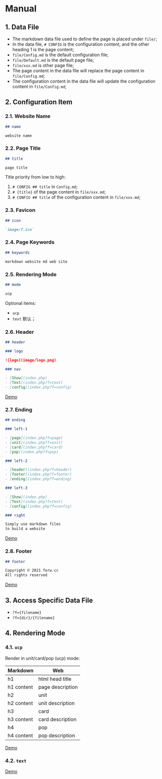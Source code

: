 # Manual

## 1. Data File

- The markdown data file used to define the page is placed under `file/`;
- In the data file, `# CONFIG` is the configuration content, and the other heading 1 is the page content;
- `file/Config.md` is the default configuration file;
- `file/Default.md` is the default page file;
- `file/xxx.md` is other page file;
- The page content in the data file will replace the page content in `file/Config.md`;
- The configuration content in the data file will update the configuration content in `file/Config.md`;

## 2. Configuration Item

### 2.1. Website Name

```markdown
## name

website name
```

### 2.2. Page Title

```markdown
## title

page title
```

Title priority from low to high:

1. `# CONFIG ## title` in `Config.md`;
1. `# {title}` of the page content in `file/xxx.md`;
1. `# CONFIG ## title` of the configuration content in `file/xxx.md`;

### 2.3. Favicon

```markdown
## icon

`image/f.ico`
```

### 2.4. Page Keywords

```markdown
## keywords

markdown website md web site
```

### 2.5. Rendering Mode

```markdown
## mode

ucp
```

Optional items:

- `ucp`
- `text` 默认；

### 2.6. Header

```markdown
## header

### logo

![logo](image/logo.png)

### nav

- [Show](index.php)
- [Text](index.php?f=text)
- [config](index.php?f=config)
```

[Demo](http://forw.cc/markdown-website/demo/?f=header)

### 2.7. Ending

```markdown
## ending

### left-1

- [page](index.php?f=page)
- [unit](index.php?f=unit)
- [card](index.php?f=card)
- [pop](index.php?f=pop)

### left-2

- [header](index.php?f=header)
- [footer](index.php?f=footer)
- [ending](index.php?f=ending)

### left-3

- [Show](index.php)
- [Text](index.php?f=text)
- [config](index.php?f=config)

### right

Simply use markdown files  
to build a website
```

[Demo](http://forw.cc/markdown-website/demo/?f=ending)

### 2.8. Footer

```markdown
## footer

Copyright © 2021 forw.cc  
All rights reserved
```

[Demo](http://forw.cc/markdown-website/demo/?f=footer)

## 3. Access Specific Data File

- `?f={filename}`
- `?f={dir}/{filename}`

## 4. Rendering Mode

### 4.1. `ucp`

Render in unit/card/pop (ucp) mode:

| Markdown   | Web              |
| ---------- | ---------------- |
| h1         | html head title  |
| h1 content | page description |
| h2         | unit             |
| h2 content | unit description |
| h3         | card             |
| h3 content | card description |
| h4         | pop              |
| h4 content | pop description  |

[Demo](http://forw.cc/markdown-website/demo/)

### 4.2. `text`

[Demo](http://forw.cc/markdown-website/demo/?f=text)
